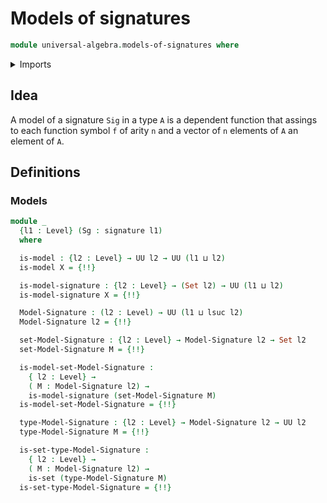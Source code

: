 # Models of signatures

```agda
module universal-algebra.models-of-signatures where
```

<details><summary>Imports</summary>

```agda
open import foundation.dependent-pair-types
open import foundation.sets
open import foundation.universe-levels

open import linear-algebra.vectors

open import universal-algebra.signatures
```

</details>

## Idea

A model of a signature `Sig` in a type `A` is a dependent function that assings
to each function symbol `f` of arity `n` and a vector of `n` elements of `A` an
element of `A`.

## Definitions

### Models

```agda
module _
  {l1 : Level} (Sg : signature l1)
  where

  is-model : {l2 : Level} → UU l2 → UU (l1 ⊔ l2)
  is-model X = {!!}

  is-model-signature : {l2 : Level} → (Set l2) → UU (l1 ⊔ l2)
  is-model-signature X = {!!}

  Model-Signature : (l2 : Level) → UU (l1 ⊔ lsuc l2)
  Model-Signature l2 = {!!}

  set-Model-Signature : {l2 : Level} → Model-Signature l2 → Set l2
  set-Model-Signature M = {!!}

  is-model-set-Model-Signature :
    { l2 : Level} →
    ( M : Model-Signature l2) →
    is-model-signature (set-Model-Signature M)
  is-model-set-Model-Signature = {!!}

  type-Model-Signature : {l2 : Level} → Model-Signature l2 → UU l2
  type-Model-Signature M = {!!}

  is-set-type-Model-Signature :
    { l2 : Level} →
    ( M : Model-Signature l2) →
    is-set (type-Model-Signature M)
  is-set-type-Model-Signature = {!!}
```
